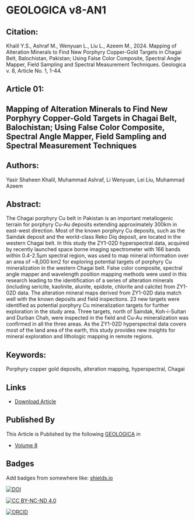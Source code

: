 
# GEOLOGICA v8-AN1

## Citation: 
Khalil Y.S., Ashraf M., Wenyuan L., Liu L., Azeem M., 2024. Mapping of Alteration 
Minerals to Find New Porphyry Copper-Gold Targets in Chagai Belt, Balochistan, 
Pakistan; Using False Color Composite, Spectral Angle Mapper, Field Sampling 
and Spectral Measurement Techniques. Geologica v. 8, Article No. 1, 1-44.

## Article 01: 
## Mapping of Alteration Minerals to Find New Porphyry Copper-Gold Targets in Chagai Belt, Balochistan; Using False Color Composite, Spectral Angle Mapper, Field Sampling and Spectral Measurement Techniques

## Authors: 
Yasir Shaheen Khalil,
Muhammad Ashraf,
Li Wenyuan,
Lei Liu,
Muhammad Azeem

## Abstract: 
The Chagai porphyry Cu belt in Pakistan is an important metallogenic terrain for porphyry Cu-Au deposits extending approximately 300km in east-west direction. Most of the known porphyry Cu deposits, such as the Saindak deposit and the world-class Reko Diq deposit, are located in the western Chagai belt. In this study the ZY1-02D hyperspectral data, acquired by recently launched space borne imaging spectrometer with 166 bands within 0.4-2.5μm spectral region, was used to map mineral information over an area of ~8,000 km2 for exploring potential targets of porphyry Cu mineralization in the western Chagai belt. False color composite, spectral angle mapper and wavelength position mapping methods were used in this research leading to the identification of a series of alteration minerals (including sericite, kaolinite, alunite, epidote, chlorite and calcite) from ZY1-02D data. The alteration mineral maps derived from ZY1-02D data match well with the known deposits and field inspections. 23 new targets were identified as potential porphyry Cu mineralization targets for further exploration in the study area. Three targets, north of Saindak, Koh-i-Sultan and Durban Chah, were inspected in the field and Cu-Au mineralization was confirmed in all the three areas. As the ZY1-02D hyperspectral data covers most of the land area of the earth, this study provides new insights for mineral exploration and lithologic mapping in remote regions.

## Keywords:
Porphyry copper gold deposits, alteration mapping, hyperspectral, Chagai
## Links

- [Download Article](https://geologica.gov.pk/volume8/29/04/2024/mapping-of-alteration-minerals-to-find-new-porphyry-copper-gold-targets-in-chagai-belt-balochistan-using-false-color-composite-spectr-alangle-mapper-field-sampling-and-spectral-measurement-technique/2245/)


## Published By

This Article is Published by the following [GEOLOGICA](https://geologica.gov.pk/) in 
- [Volume 8](https://geologica.gov.pk/volume8/)


## Badges

Add badges from somewhere like: [shields.io](https://shields.io/)

[![DOI](https://img.shields.io/badge/License-DOI-blue.svg)](https://choosealicense.com/licenses/mit/)


[![CC BY-NC-ND 4.0](https://img.shields.io/badge/License-CC%20BY--NC--ND%204.0-darkgreen.svg)](https://creativecommons.org/licenses/by-nc-nd/4.0/?ref=chooser-v1)

[![ORCID](https://img.shields.io/badge/ORCID-0009--0009--9318--0541-green.svg)](https://orcid.org/0009-0009-9318-0541)
